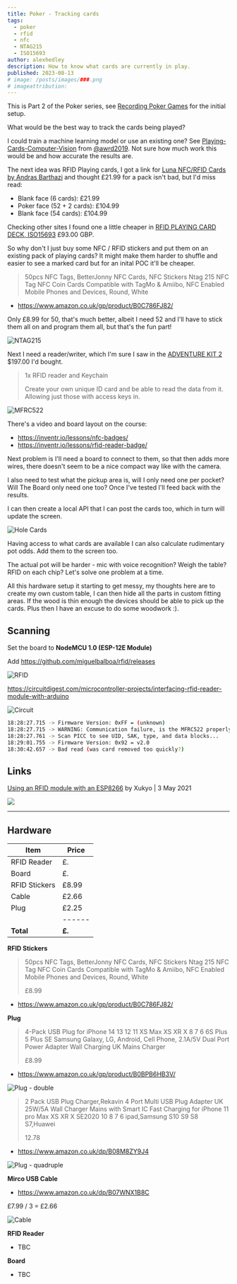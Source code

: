 ```yaml
---
title: Poker - Tracking cards
tags:
  - poker
  - rfid
  - nfc
  - NTAG215
  - ISO15693
author: alexhedley
description: How to know what cards are currently in play.
published: 2023-08-13
# image: /posts/images/###.png
# imageattribution:
---
```


<!-- # Poker - Tracking cards -->

<?# Markdown ?>
<?!^ "./../includes/posts/poker.md" /?>
<?#/ Markdown ?>

This is Part 2 of the Poker series, see [Recording Poker Games](poker-recording-games) for the initial setup.

What would be the best way to track the cards being played?

I could train a machine learning model or use an existing one? See [Playing-Cards-Computer-Vision](https://github.com/awrd2019/Playing-Cards-Computer-Vision) from [@awrd2019](https://github.com/awrd2019/). Not sure how much work this would be and how accurate the results are.

The next idea was RFID Playing cards, I got a link for [Luna NFC/RFID Cards by Andras Barthazi](https://www.saturnmagic.co.uk/saturn-magic-shop/luna-nfcrfid-cards-by-andras-barthazi.html) and thought £21.99 for a pack isn't bad, but I'd miss read:

- Blank face (6 cards): £21.99
- Poker face (52 + 2 cards): £104.99
- Blank face (54 cards): £104.99

Checking other sites I found one a little cheaper in [RFID PLAYING CARD DECK, ISO15693](https://illuminati-magic.com/products/rfid-deck-iso15693) £93.00 GBP.

So why don't I just buy some NFC / RFID stickers and put them on an existing pack of playing cards?
It might make them harder to shuffle and easier to see a marked card but for an inital POC it'll be cheaper.

> 50pcs NFC Tags, BetterJonny NFC Cards, NFC Stickers Ntag 215 NFC Tag NFC Coin Cards Compatible with TagMo & Amiibo, NFC Enabled Mobile Phones and Devices, Round, White

- https://www.amazon.co.uk/gp/product/B0C786FJ82/

Only £8.99 for 50, that's much better, albeit I need 52 and I'll have to stick them all on and program them all, but that's the fun part!

![NTAG215](images/poker/NTAG215.jpg "NTAG215")

Next I need a reader/writer, which I'm sure I saw in the [ADVENTURE KIT 2](https://inventr.io/product/adventure-kit-2-pre-order/) $197.00 I'd bought.

> 1x RFID reader and Keychain
>
> Create your own unique ID card and be able to read the data from it. Allowing just those with access keys in.

![MFRC522](images/poker/ar054-rfid-mfrc522.png "MFRC522")

There's a video and board layout on the course:

- https://inventr.io/lessons/nfc-badges/
- https://inventr.io/lessons/rfid-reader-badge/

Next problem is I'll need a board to connect to them, so that then adds more wires, there doesn't seem to be a nice compact way like with the camera.

I also need to test what the pickup area is, will I only need one per pocket? Will The Board only need one too? Once I've tested I'll feed back with the results.

I can then create a local API that I can post the cards too, which in turn will update the screen.

![Hole Cards](images/poker/HoleCards.png "Hole Cards")

Having access to what cards are available I can also calculate rudimentary pot odds. Add them to the screen too.

The actual pot will be harder - mic with voice recognition? Weigh the table? RFID on each chip? Let's solve one problem at a time.

All this hardware setup it starting to get messy, my thoughts here are to create my own custom table, I can then hide all the parts in custom fitting areas. If the wood is thin enough the devices should be able to pick up the cards. Plus then I have an excuse to do some woodwork :).

## Scanning

Set the board to **NodeMCU 1.0 (ESP-12E Module)**

Add https://github.com/miguelbalboa/rfid/releases

![RFID](images/poker/RFID.jpg "RFID")

https://circuitdigest.com/microcontroller-projects/interfacing-rfid-reader-module-with-arduino

![Circuit](images/poker/Circuit.jpg "Circuit")

```bash
18:28:27.715 -> Firmware Version: 0xFF = (unknown)
18:28:27.715 -> WARNING: Communication failure, is the MFRC522 properly connected?
18:28:27.761 -> Scan PICC to see UID, SAK, type, and data blocks...
18:29:01.755 -> Firmware Version: 0x92 = v2.0
18:30:42.657 -> Bad read (was card removed too quickly?)
```

## Links

[Using an RFID module with an ESP8266](https://www.aranacorp.com/en/using-an-rfid-module-with-an-esp8266/) by Xukyo | 3 May 2021

![](images/poker/nodemcu-esp8266-rfid-rc522_bb.png)

---

## Hardware

| Item          | Price  |
| ------------- | ------ |
| RFID Reader   | £.     |
| Board         | £.     |
| RFID Stickers | £8.99  |
| Cable         | £2.66  |
| Plug          | £2.25  |
|               | ------ |
| **Total**     | **£.** |

**RFID Stickers**

> 50pcs NFC Tags, BetterJonny NFC Cards, NFC Stickers Ntag 215 NFC Tag NFC Coin Cards Compatible with TagMo & Amiibo, NFC Enabled Mobile Phones and Devices, Round, White
>
> £8.99

- https://www.amazon.co.uk/gp/product/B0C786FJ82/

**Plug**

> 4-Pack USB Plug for iPhone 14 13 12 11 XS Max XS XR X 8 7 6 6S Plus 5 Plus SE Samsung Galaxy, LG, Android, Cell Phone, 2.1A/5V Dual Port Power Adapter Wall Charging UK Mains Charger
>
> £8.99

- https://www.amazon.co.uk/gp/product/B0BPB6HB3V/

![Plug - double](images/poker/plug-double.jpg "Plug - double")

> 2 Pack USB Plug Charger,Rekavin 4 Port Multi USB Plug Adapter UK 25W/5A Wall Charger Mains with Smart IC Fast Charging for iPhone 11 pro Max XS XR X SE2020 10 8 7 6 ipad,Samsung S10 S9 S8 S7,Huawei
>
> 12.78

- https://www.amazon.co.uk/dp/B08M8ZY9J4

![Plug - quadruple](images/poker/plug-quadruple.jpg "Plug - quadruple")

**Mirco USB Cable**

- https://www.amazon.co.uk/dp/B07WNX1B8C

£7.99 / 3 = £2.66

![Cable](images/poker/cable.jpg "Cable")

**RFID Reader**

- TBC

**Board**

- TBC
